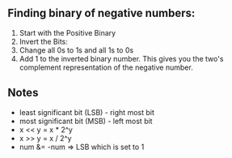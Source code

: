 ## Finding binary of negative numbers:
1. Start with the Positive Binary 
2. Invert the Bits:
3. Change all 0s to 1s and all 1s to 0s 
4. Add 1 to the inverted binary number. This gives you the two's complement representation of the negative number.


## Notes
- least significant bit (LSB) - right most bit
- most significant bit (MSB) - left most bit
- x << y = x * 2^y
- x >> y = x / 2^y 
- num &= -num => LSB which is set to 1